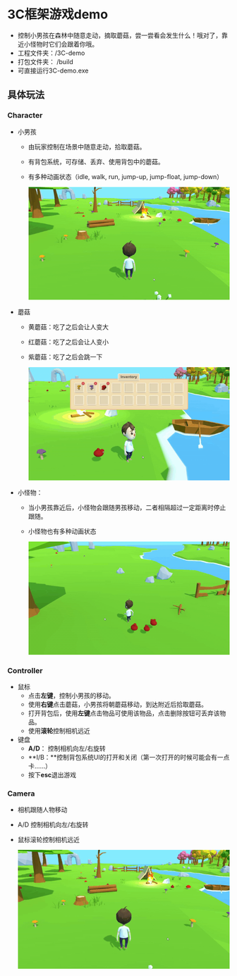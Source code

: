 # 3C框架游戏demo
- 控制小男孩在森林中随意走动，摘取蘑菇，尝一尝看会发生什么！哦对了，靠近小怪物时它们会跟着你哦。
- 工程文件夹：/3C-demo
- 打包文件夹： /build
- 可直接运行3C-demo.exe

## 具体玩法
### Character

- 小男孩

  - 由玩家控制在场景中随意走动，拾取蘑菇。

  - 有背包系统，可存储、丢弃、使用背包中的蘑菇。

  - 有多种动画状态（idle, walk, run, jump-up, jump-float, jump-down）

    ![pickup.gif](https://github.com/ptpt-y/GameEngine/blob/master/WK2_3C/pics/pickup.gif)

- 蘑菇

  - 黄蘑菇：吃了之后会让人变大

  - 红蘑菇：吃了之后会让人变小

  - 紫蘑菇：吃了之后会跳一下

    ![mushrooms.gif](https://github.com/ptpt-y/GameEngine/blob/master/WK2_3C/pics/mushrooms.gif)

- 小怪物：

  - 当小男孩靠近后，小怪物会跟随男孩移动，二者相隔超过一定距离时停止跟随。

  - 小怪物也有多种动画状态

    ![follower.gif](https://github.com/ptpt-y/GameEngine/blob/master/WK2_3C/pics/follower.gif)

### Controller

- 鼠标
  - 点击**左键**，控制小男孩的移动。
  - 使用**右键**点击蘑菇，小男孩将朝蘑菇移动，到达附近后拾取蘑菇。
  - 打开背包后，使用**左键**点击物品可使用该物品，点击删除按钮可丢弃该物品。
  - 使用**滚轮**控制相机远近
- 键盘
  - **A/D**： 控制相机向左/右旋转
  - **I/B：**控制背包系统UI的打开和关闭（第一次打开的时候可能会有一点卡……）
  - 按下**esc**退出游戏

### Camera

- 相机跟随人物移动

- A/D 控制相机向左/右旋转

- 鼠标滚轮控制相机远近

  ![camera.gif](https://github.com/ptpt-y/GameEngine/blob/master/WK2_3C/pics/camera.gif)
